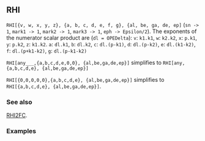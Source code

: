 ## RHI

`RHI[{v, w, x, y, z}, {a, b, c, d, e, f, g}, {al, be, ga, de, ep]`  (`sn -> 1`, `mark1 -> 1`, `mark2 -> 1`, `mark3 -> 1`, `eph -> Epsilon/2`). The exponents of the numerator scalar product are (`dl = OPEDelta`): `v`: `k1.k1`, `w`: `k2.k2`,  `x`: `p.k1`, `y`: `p.k2`, `z`: `k1.k2`. `a`: `dl.k1`, `b`: `dl.k2`, `c`: `dl.(p-k1)`, `d`: `dl.(p-k2)`, `e`: `dl.(k1-k2)`, `f`: `dl.(p+k1-k2)`, `g`: `dl.(p-k1-k2)`

`RHI[any___,{a,b,c,d,e,0,0}, {al,be,ga,de,ep}]` simplifies to `RHI[any, {a,b,c,d,e}, {al,be,ga,de,ep}]`

`RHI[{0,0,0,0,0},{a,b,c,d,e}, {al,be,ga,de,ep}]` simplifies to `RHI[{a,b,c,d,e}, {al,be,ga,de,ep}]`.

### See also

[RHI2FC](RHI2FC).

### Examples